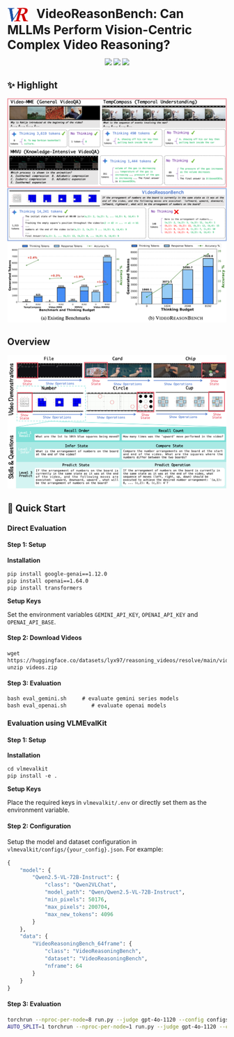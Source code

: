 <p align="center">
  <h1 style="display: inline;">
    <img src="./assets/logo.png" alt="Logo" style="width: 50px; vertical-align: middle; margin-right: 10px;">
    VideoReasonBench: Can MLLMs Perform Vision-Centric Complex Video Reasoning?
  </h1>
</p>

<p align="center">
  <a href="https://github.com/llyx97/video_reason_bench"><img src="https://img.shields.io/badge/🎓-Website-red" height="23"></a>
  <a href="https://github.com/llyx97/video_reason_bench"><img src="https://img.shields.io/badge/📝-Paper-blue" height="23"></a>
  <a href="https://huggingface.co/datasets/lyx97/reasoning_videos"><img src="https://img.shields.io/badge/🤗-Dataset-yellow" height="23"></a>
</p>


## ✨ Highlight
![](./assets/bench_compare.png)
![](./assets/think_budget.jpeg)


## Overview
![](./assets/overview.png)

## 🚀 Quick Start

### Direct Evaluation

#### Step 1: Setup

**Installation**
```
pip install google-genai==1.12.0
pip install openai==1.64.0
pip install transformers
```

**Setup Keys**

Set the environment variables `GEMINI_API_KEY`, `OPENAI_API_KEY` and `OPENAI_API_BASE`.

#### Step 2: Download Videos
```
wget https://huggingface.co/datasets/lyx97/reasoning_videos/resolve/main/videos.zip
unzip videos.zip
```

#### Step 3: Evaluation
```
bash eval_gemini.sh     # evaluate gemini series models
bash eval_openai.sh        # evaluate openai models
```

### Evaluation using VLMEvalKit

#### Step 1: Setup

**Installation**
```
cd vlmevalkit
pip install -e .
```

**Setup Keys**

Place the required keys in `vlmevalkit/.env` or directly set them as the environment variable.


#### Step 2: Configuration
Setup the model and dataset configuration in `vlmevalkit/configs/{your_config}.json`. For example:
```python
{
    "model": {
        "Qwen2.5-VL-72B-Instruct": {
            "class": "Qwen2VLChat",
            "model_path": "Qwen/Qwen2.5-VL-72B-Instruct",
            "min_pixels": 50176,
            "max_pixels": 200704,
            "max_new_tokens": 4096
        }
    },
    "data": {
        "VideoReasoningBench_64frame": {
            "class": "VideoReasoningBench",
            "dataset": "VideoReasoningBench",
            "nframe": 64
        }
    }
}
```

#### Step 3: Evaluation
```bash
torchrun --nproc-per-node=8 run.py --judge gpt-4o-1120 --config configs/video_reasoning_bench_qwen2.5-vl-7b.json --reuse        # 7B-scale model
AUTO_SPLIT=1 torchrun --nproc-per-node=1 run.py --judge gpt-4o-1120 --config configs/video_reasoning_bench_qwen2.5-vl-72b.json  # 72B-scale model
```